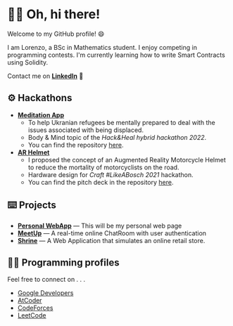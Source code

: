 # 👋🏼 Oh, hi there!

  Welcome to my GitHub profile! 😄
  
  I am Lorenzo, a BSc in Mathematics student. I enjoy competing in programming contests. I'm currently learning how to write Smart Contracts using Solidity.
  
  Contact me on [**LinkedIn**](https://www.linkedin.com/in/lorenfiorini/)  💼


## ⚙️ Hackathons
  - [**Meditation App**](https://lorenfiorini.github.io/meditation_app/)
    - To help Ukranian refugees be mentally prepared to deal with the issues associated with being displaced. 
    - Body & Mind topic of the *Hack&Heal hybrid hackathon 2022*. 
    - You can find the repository [here](https://github.com/LorenFiorini/meditation_app).
  - [**AR Helmet**](https://lorenfiorini.github.io/LikeABosch-WebApp/#/)  
    - I proposed the concept of an Augmented Reality Motorcycle Helmet to reduce the mortality of motorcyclists on the road. 
    - Hardware design for *Craft #LikeABosch 2021* hackathon. 
    - You can find the pitch deck in the repository [here](https://github.com/LorenFiorini/Craft-LikeABosch). 

## ⌨️ Projects
  - [**Personal WebApp**](https://lorenfiorini.github.io/#/) — This will be my personal web page 
  - [**MeetUp**](https://fir-amazing-web-codelab.firebaseapp.com/) — A real-time online ChatRoom with user authentication
  - [**Shrine**](https://lorenfiorini.github.io/Shrine-WebApp/) — A Web Application that simulates an online retail store.

## 👨‍💻 Programming profiles

  Feel free to connect on . . .
  - [Google Developers](https://g.dev/LorenFiorini)
  - [AtCoder](https://atcoder.jp/users/LorenFiorini)
  - [CodeForces](https://codeforces.com/profile/LorenFiorini)
  - [LeetCode](https://leetcode.com/lorenfiorini/)
  

<!---
[![Top Langs](https://github-readme-stats.vercel.app/api/top-langs/LorenFiorinianuraghazra&layout=compact)](https://github.com/anuraghazra/github-readme-stats)

LorenFiorini/LorenFiorini is a ✨ special ✨ repository because its `README.md` (this file) appears on your GitHub profile.
You can click the Preview link to take a look at your changes.
--->
